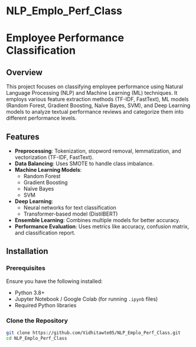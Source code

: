 # NLP_Emplo_Perf_Class
# Employee Performance Classification

## Overview

This project focuses on classifying employee performance using Natural Language Processing (NLP) and Machine Learning (ML) techniques. It employs various feature extraction methods (TF-IDF, FastText), ML models (Random Forest, Gradient Boosting, Naïve Bayes, SVM), and Deep Learning models to analyze textual performance reviews and categorize them into different performance levels.

## Features

- **Preprocessing**: Tokenization, stopword removal, lemmatization, and vectorization (TF-IDF, FastText).
- **Data Balancing**: Uses SMOTE to handle class imbalance.
- **Machine Learning Models**:
  - Random Forest
  - Gradient Boosting
  - Naïve Bayes
  - SVM
- **Deep Learning**:
  - Neural networks for text classification
  - Transformer-based model (DistilBERT)
- **Ensemble Learning**: Combines multiple models for better accuracy.
- **Performance Evaluation**: Uses metrics like accuracy, confusion matrix, and classification report.

## Installation

### Prerequisites
Ensure you have the following installed:
- Python 3.8+
- Jupyter Notebook / Google Colab (for running `.ipynb` files)
- Required Python libraries

### Clone the Repository
```sh
git clone https://github.com/Vidhitawte05/NLP_Emplo_Perf_Class.git
cd NLP_Emplo_Perf_Class
